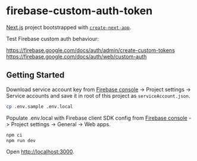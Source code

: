 # firebase-custom-auth-token

[Next.js](https://nextjs.org/) project bootstrapped with [`create-next-app`](https://github.com/vercel/next.js/tree/canary/packages/create-next-app).

Test Firebase custom auth behaviour:

https://firebase.google.com/docs/auth/admin/create-custom-tokens
https://firebase.google.com/docs/auth/web/custom-auth

## Getting Started

Download service account key from [Firebase console](https://console.firebase.google.com/) -> Project settings -> Service accounts and save it in root of this project as `serviceAccount.json`.

```bash
cp .env.sample .env.local
```

Populate .env.local with Firebase client SDK config from [Firebase console](https://console.firebase.google.com/) -> Project settings -> General -> Web apps.

```bash
npm ci
npm run dev
```

Open [http://localhost:3000](http://localhost:3000).
